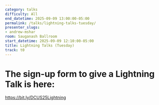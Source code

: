```yaml
---
category: talks
difficulty: All
end_datetime: 2025-09-09 13:00:00-05:00
permalink: /talks/lightning-talks-tuesday/
presenter_slugs:
- andrew-mshar
room: Sauganash Ballroom
start_datetime: 2025-09-09 12:10:00-05:00
title: Lightning Talks (Tuesday)
track: t0
---
```

# The sign-up form to give a  Lightning Talk is here:
https://bit.ly/DCUS25Lightning
